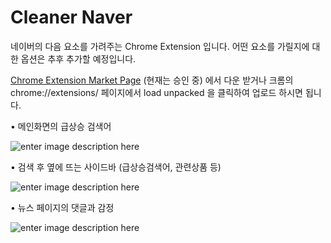 <h1>Cleaner Naver</h1>

네이버의 다음 요소를 가려주는 Chrome Extension 입니다.  어떤 요소를 가릴지에 대한 옵션은 추후 추가할 예정입니다.




[Chrome Extension Market Page](https://chrome.google.com/webstore/detail/anjkdhddjaopfecmcehnoepemmokdfkl/publish-review?authuser=2) (현재는 승인 중) 에서 다운 받거나 크롬의 chrome://extensions/ 페이지에서 load unpacked 을 클릭하여 업로드 하시면 됩니다.

• 메인화면의 급상승 검색어

![enter image description here](https://i.imgur.com/aadRqgt.png)

• 검색 후 옆에 뜨는 사이드바 (급상승검색어, 관련상품 등)

![enter image description here](https://i.imgur.com/7j5X8qT.png)

• 뉴스 페이지의 댓글과 감정

![enter image description here](https://i.imgur.com/ZlS1tRO.png)
